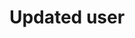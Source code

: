 ---
title: Updated user
excerpt: This can only be done by the logged in user.
api:
  file: petstore-new.json
  operationId: updateUser
hidden: false
---